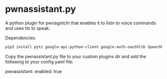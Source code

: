 # pwnassistant.py

A python plugin for pwnagotchi that enables it to listn to voice commands and uses tts to speak.

Dependencies:

```bash
pip3 install pytz google-api-python-client google-auth-oauthlib SpeechRecognition
```

Copy the pwnassistant.py file to your custom plugins dir and add the following to your config.yaml file:

pwnassistant:
enabled: true
